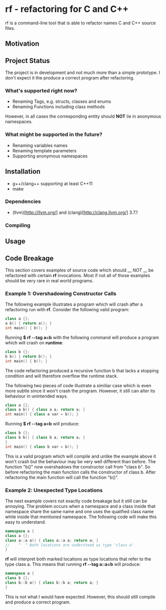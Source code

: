 # rf - refactoring for C and C++

rf is a command-line tool that is able to refactor names C and C++ source files.

## Motivation

## Project Status

The project is in development and not much more than a simple prototype.
I don't expect it the produce a correct program after refactoring.

### What's supported right now?

* Renaming Tags, e.g. structs, classes and enums
* Renaming Functions including class methods

However, in all cases the corresponding entity should __NOT__ lie in
anonymous namespaces.

### What might be supported in the future?

* Renaming variables names
* Renaming template parameters
* Supporting anonymous namespaces

## Installation

* g++/clang++ supporting at least C++11
* make

### Dependencies

* (llvm)[http://llvm.org/] and (clang)[http://clang.llvm.org/] 3.7.1

### Compiling

## Usage

## Code Breakage

This section covers examples of source code which should __ _NOT_ __ be 
refactored with certain __rf__ invocations. Most if not all of those examples
should be very rare in real world programs.

### Example 1: Overshadowing Constructor Calls

The following example illustrates a program which will crash after a refactoring
run with __rf__.
Consider the following valid program:
```cpp
class a {};
a b() { return a(); }
int main() { b(); }
```
Running __$ rf --tag a=b__ with the following command will produce a 
program which will crash on __runtime__:
```cpp
class b {};
b b() { return b(); }
int main() { b(); }
```
The code refactoring produced a recursive function b that lacks a stopping 
condition and will therefore overflow the runtime stack.

The following two pieces of code illustrate a similiar case which is even more 
subtle since it won't crash the program. However, it still can alter its 
behaviour in unintended ways.
```cpp
class a {};
class a b() { class a a; return a; }
int main() { class a var = b(); }
```

Running __$ rf --tag a=b__ will produce:

```cpp
class b {};
class b b() { class b a; return a; }
}
int main() { class b var = b(); }
```

This is a valid program which will compile and unlike the example above it won't
crash but the behaviour may be very well different than before.
The function "b()" now overshadows the constructor call from "class b".
So before refactoring the main function calls the constructor of class b.
After refactoring the main function will call the function "b()".

### Example 2: Unexpected Type Locations

The next example covers not exactly code breakage but it still can be annoying.
The problem occurs when a namespace and a class inside that namespace share the
same name and one uses the qualified class name while inside that mentioned 
namespace. The following code will make this easy to understand.
```cpp
namespace a {
class a {};
class a::a a() { class a::a a; return a; }
//    ^  ^ Both locations are understood as type 'class a'
}
```
__rf__ will interpret both marked locations as type locations that refer 
to the type class a. This means that running __rf --tag a::a=b__ will produce:

```cpp
namespace a {
class b {};
class b::b a() { class b::b a; return a; }
}
```
This is not what I would have expected.
However, this should still compile and produce a correct program.
